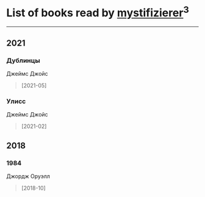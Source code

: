 # List of books read by [mystifizierer](https://plus.google.com/u/0/102801145163683583073/)<sup>3</sup>
---

## 2021

### Дублинцы
Джеймс Джойс
> [2021-05] 


### Улисс
Джеймс Джойс
> [2021-02] 



## 2018

### 1984
Джордж Оруэлл
> [2018-10] 



